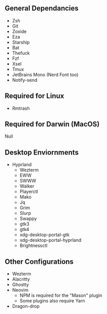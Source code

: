 ## General Dependancies
* Zsh
* Git
* Zoxide
* Eza
* Starship
* Bat
* Thefuck
* Fzf
* Xsel
* Tmux
* JetBrains Mono (Nerd Font too)
* Notify-send

## Required for Linux
* Rmtrash

## Required for Darwin (MacOS)
Null

## Desktop Enviornments
* Hyprland
    * Wezterm
    * EWW
    * SWWW
    * Walker
    * Playerctl
    * Mako
    * Jq
    * Grim
    * Slurp
    * Swappy
    * gtk3
    * gtk4
    * xdg-desktop-portal-gtk
    * xdg-desktop-portal-hyprland
    * Brightnessctl

## Other Configurations
* Wezterm
* Alacritty
* Ghostty
* Neovim
    * NPM is required for the "Mason" plugin
    * Some plugins also require Yarn
* Dragon-drop
